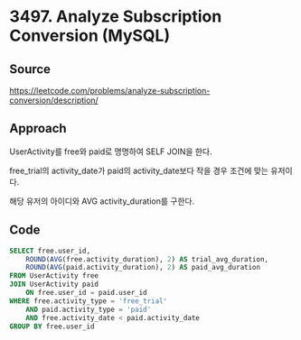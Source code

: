 # 3497. Analyze Subscription Conversion (MySQL)

## Source

https://leetcode.com/problems/analyze-subscription-conversion/description/

## Approach

UserActivity를 free와 paid로 명명하여 SELF JOIN을 한다.

free_trial의 activity_date가 paid의 activity_date보다 작을 경우 조건에 맞는 유저이다.

해당 유저의 아이디와 AVG activity_duration를 구한다.

## Code

```sql
SELECT free.user_id,
    ROUND(AVG(free.activity_duration), 2) AS trial_avg_duration,
    ROUND(AVG(paid.activity_duration), 2) AS paid_avg_duration
FROM UserActivity free
JOIN UserActivity paid
    ON free.user_id = paid.user_id
WHERE free.activity_type = 'free_trial'
    AND paid.activity_type = 'paid'
    AND free.activity_date < paid.activity_date
GROUP BY free.user_id
```
